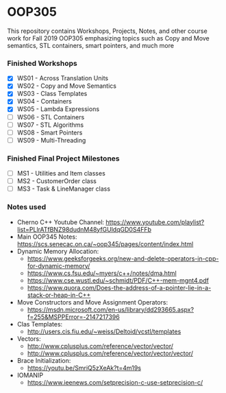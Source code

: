 # OOP305
This repository contains Workshops, Projects, Notes, and other course work for Fall 2019 OOP305 emphasizing topics such as Copy and Move semantics, STL containers, smart pointers, and much more

### Finished Workshops
- [x] WS01 - Across Translation Units
- [x] WS02 - Copy and Move Semantics
- [x] WS03 - Class Templates
- [x] WS04 - Containers
- [x] WS05 - Lambda Expressions
- [ ] WS06 - STL Containers
- [ ] WS07 - STL Algorithms
- [ ] WS08 - Smart Pointers
- [ ] WS09 - Multi-Threading

### Finished Final Project Milestones 
- [ ] MS1 - Utilities and Item classes
- [ ] MS2 - CustomerOrder class
- [ ] MS3 - Task & LineManager class

### Notes used
- Cherno C++ Youtube Channel: https://www.youtube.com/playlist?list=PLlrATfBNZ98dudnM48yfGUldqGD0S4FFb
- Main OOP345 Notes: https://scs.senecac.on.ca/~oop345/pages/content/index.html
- Dynamic Memory Allocation:
  - https://www.geeksforgeeks.org/new-and-delete-operators-in-cpp-for-dynamic-memory/
  - https://www.cs.fsu.edu/~myers/c++/notes/dma.html
  - https://www.cse.wustl.edu/~schmidt/PDF/C++-mem-mgnt4.pdf
  - https://www.quora.com/Does-the-address-of-a-pointer-lie-in-a-stack-or-heap-in-C++
- Move Constructors and Move Assignment Operators:
  - https://msdn.microsoft.com/en-us/library/dd293665.aspx?f=255&MSPPError=-2147217396
- Clas Templates:
  - http://users.cis.fiu.edu/~weiss/Deltoid/vcstl/templates
- Vectors:
  - http://www.cplusplus.com/reference/vector/vector/
  - http://www.cplusplus.com/reference/vector/vector/vector/
- Brace Initialization:
  - https://youtu.be/SmriQ5zXeAk?t=4m19s
- IOMANIP
  - https://www.ieenews.com/setprecision-c-use-setprecision-c/ 


